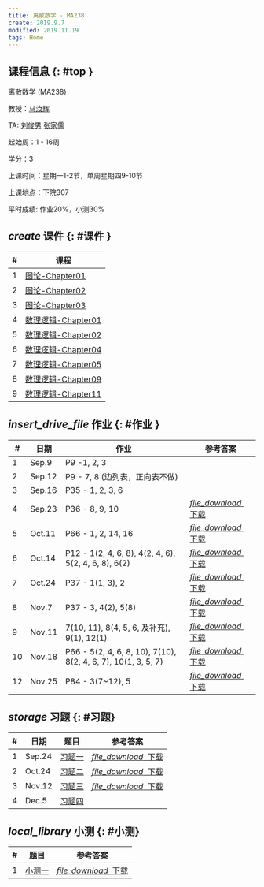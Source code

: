 ```yaml
---
title: 离散数学 - MA238
create: 2019.9.7
modified: 2019.11.19
tags: Home
---
```


## 课程信息 {: #top }

离散数学 (MA238)

教授：[马汝辉](mailto:ruhuima@sjtu.edu.cn)

TA: [刘俊男](mailto:liujunnan@sjtu.edu.cn) [张家儒](mailto:jiaruzhang@sjtu.edu.cn)

起始周：1 - 16周

学分：3

上课时间：星期一1-2节，单周星期四9-10节

上课地点：下院307

平时成绩: 作业20%，小测30%

## <i class="material-icons">create</i> 课件 {: #课件 }

| # | 课程                                                 |
|---|------------------------------------------------------|
| 1 | [图论-Chapter01](/discrete_math/files/Chapter01.pdf) |
| 2 | [图论-Chapter02](/discrete_math/files/Chapter02.pdf) |
| 3 | [图论-Chapter03](/discrete_math/files/Chapter03.pdf) |
| 4 | [数理逻辑-Chapter01](/discrete_math/files/离散数学chapter01.pdf) |
| 5 | [数理逻辑-Chapter02](/discrete_math/files/离散数学chapter02.pdf) |
| 6 | [数理逻辑-Chapter04](/discreate_math/files/离散数学chapter04.pdf) |
| 7 | [数理逻辑-Chapter05](/discrete_math/files/离散数学chapter05.pdf) |
| 8 | [数理逻辑-Chapter09](/discrete_math/files/离散数学chapter09.pdf) |
| 9 | [数理逻辑-Chapter11](/discrete_math/files/离散数学chapter11.pdf) |

## <i class="material-icons">insert_drive_file</i> 作业 {: #作业 }

<!-- 
增加下载链接的话替换下面的href即可

<a class="mdl-button mdl-js-button mdl-button--raised mdl-button--colored" href="/discrete_math/files/exercise1-sol.pdf"><i class="material-icons left">file_download</i>&nbsp; 下载</a> 
-->

| # | 日期    | 作业                           |参考答案|
|---|---------|--------------------------------|--|
| 1 | Sep.9  | P9 -1, 2, 3                      ||
| 2 | Sep.12 | P9 - 7, 8 (边列表，正向表不做) | |
| 3 | Sep.16 | P35 - 1, 2, 3, 6 ||
| 4 | Sep.23 | P36 - 8, 9, 10| <a class="mdl-button mdl-js-button mdl-button--raised mdl-button--colored" href="/discrete_math/files/homework4-sol.pdf"><i class="material-icons left">file_download</i>&nbsp; 下载</a> |
| 5 | Oct.11 | P66 - 1, 2, 14, 16| <a class="mdl-button mdl-js-button mdl-button--raised mdl-button--colored" href="/discrete_math/files/homework5-sol.pdf"><i class="material-icons left">file_download</i>&nbsp; 下载</a> |
| 6 | Oct.14 | P12 - 1(2, 4, 6, 8), 4(2, 4, 6), 5(2, 4, 6, 8), 6(2)| <a class="mdl-button mdl-js-button mdl-button--raised mdl-button--colored" href="/discrete_math/files/homework6-sol.pdf"><i class="material-icons left">file_download</i>&nbsp; 下载</a> |
| 7 | Oct.24 | P37 - 1(1, 3), 2| <a class="mdl-button mdl-js-button mdl-button--raised mdl-button--colored" href="/discrete_math/files/homework7-sol.jpg"><i class="material-icons left">file_download</i>&nbsp; 下载</a> |
| 8 | Nov.7 | P37 - 3, 4(2), 5(8) | <a class="mdl-button mdl-js-button mdl-button--raised mdl-button--colored" href="/discrete_math/files/homework8-sol.pdf"><i class="material-icons left">file_download</i>&nbsp; 下载</a> |
| 9 | Nov.11 | 7(10, 11), 8(4, 5, 6, 及补充), 9(1), 12(1) | <a class="mdl-button mdl-js-button mdl-button--raised mdl-button--colored" href="/discrete_math/files/homework9-sol.pdf"><i class="material-icons left">file_download</i>&nbsp; 下载</a> |
| 10 | Nov.18 | P66 - 5(2, 4, 6, 8, 10), 7(10), 8(2, 4, 6, 7), 10(1, 3, 5, 7) | <a class="mdl-button mdl-js-button mdl-button--raised mdl-button--colored" href="/discrete_math/files/homework10-sol.pdf"><i class="material-icons left">file_download</i>&nbsp; 下载</a> |
| 12 | Nov.25 | P84 - 3(7~12), 5 | <a class="mdl-button mdl-js-button mdl-button--raised mdl-button--colored" href="/discrete_math/files/homework12-sol.pdf"><i class="material-icons left">file_download</i>&nbsp; 下载</a> |

## <i class="material-icons">storage</i> 习题 {: #习题}

| # | 日期 | 题目 | 参考答案 |
|--|--|--| -- |
| 1 | Sep.24 | [习题一](/discrete_math/files/exercise1.pdf) |<a class="mdl-button mdl-js-button mdl-button--raised mdl-button--colored" href="/discrete_math/files/exercise1-sol.pdf"><i class="material-icons left">file_download</i>&nbsp; 下载</a>|
| 2 | Oct.24 | [习题二](/discrete_math/files/exercise2.pdf)|<a class="mdl-button mdl-js-button mdl-button--raised mdl-button--colored" href="/discrete_math/files/exercise2-sol.pdf"><i class="material-icons left">file_download</i>&nbsp; 下载</a>|
| 3 | Nov.12 | [习题三](/discrete_math/files/exercise3.pdf)|<a class="mdl-button mdl-js-button mdl-button--raised mdl-button--colored" href="/discrete_math/files/exercise3-sol.pdf"><i class="material-icons left">file_download</i>&nbsp; 下载</a>|
| 4 | Dec.5 | [习题四](/discrete_math/files/exercise4.pdf)| |

## <i class="material-icons">local_library</i> 小测 {: #小测}

| # | 题目|  参考答案 |
|--|--|--|
| 1 | [小测一](/discrete_math/files/quiz1.pdf) | <a class="mdl-button mdl-js-button mdl-button--raised mdl-button--colored" href="/discrete_math/files/quiz1-sol.pdf"><i class="material-icons left">file_download</i>&nbsp; 下载</a> |

